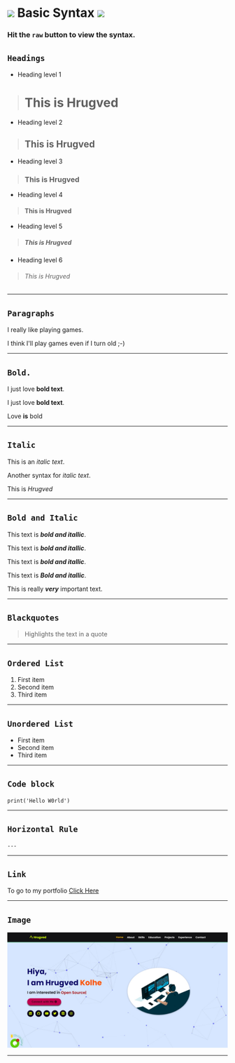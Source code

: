 # <img src="https://media.giphy.com/media/iY8CRBdQXODJSCERIr/giphy.gif" width="30px"> Basic Syntax <img src="https://media.giphy.com/media/iY8CRBdQXODJSCERIr/giphy.gif" width="30px">

### Hit the `raw` button to view the syntax.

## `Headings`

- Heading level 1
># This is Hrugved

- Heading level 2
>## This is Hrugved

- Heading level 3
>### This is Hrugved	

- Heading level 4
>#### This is Hrugved	

- Heading level 5
>##### This is Hrugved	

- Heading level 6
>###### This is Hrugved	

---

## `Paragraphs`

I really like playing games.

I think I'll play games even if I turn old ;-)

---

## `Bold.`

I just love __bold text__.

I just love **bold text**.

Love **is** bold

---

## `Italic`

This is an _italic text_.

Another syntax for *italic text*.

This is *Hrugved*

---

## `Bold and Italic`

This text is ***bold and itallic***.

This text is ___bold and itallic___.

This text is __*bold and itallic*__.

This text is **_Bold and itallic_**.

This is really ***very*** important text.

---

## `Blackquotes`

>Highlights the text in a quote

---

## `Ordered List`

1. First item
2. Second item
3. Third item

---

## `Unordered List`

- First item
- Second item
- Third item

---

## `Code block`

	print('Hello W0rld')

---

## `Horizontal Rule`
	---

---

## `Link`	
To go to my portfolio [Click Here](https://hrugved06.github.io/Portfolio-Hrugved-Kolhe/)

---

## `Image`

![My website](https://raw.githubusercontent.com/hrugved06/Portfolio-Hrugved-Kolhe/main/holdings/images/projects/websitefpp.jpeg)

---
